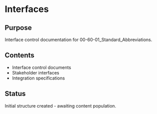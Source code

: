 # Interfaces

## Purpose
Interface control documentation for 00-60-01_Standard_Abbreviations.

## Contents
- Interface control documents
- Stakeholder interfaces
- Integration specifications

## Status
Initial structure created - awaiting content population.
